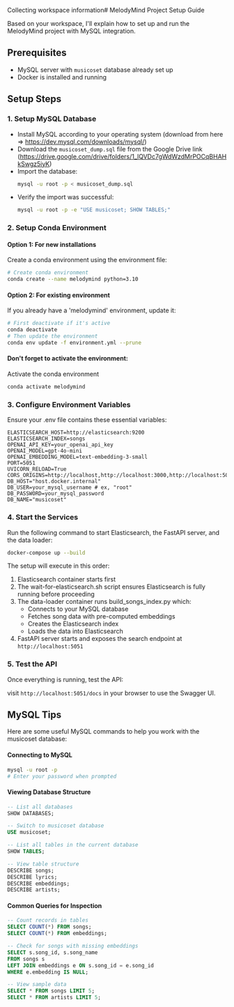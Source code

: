 Collecting workspace information# MelodyMind Project Setup Guide

Based on your workspace, I'll explain how to set up and run the MelodyMind project with MySQL integration.

## Prerequisites

- MySQL server with `musicoset` database already set up
- Docker is installed and running

## Setup Steps

### 1. Setup MySQL Database

- Install MySQL according to your operating system (download from here => https://dev.mysql.com/downloads/mysql/)
- Download the `musicoset_dump.sql` file from the Google Drive link (https://drive.google.com/drive/folders/1_lQVDc7gWdWzdMrPOCqBHAHkSwgz5iyK)
- Import the database:
  ```bash
  mysql -u root -p < musicoset_dump.sql
   ```
- Verify the import was successful:
   ```bash
   mysql -u root -p -e "USE musicoset; SHOW TABLES;"
   ```

### 2. Setup Conda Environment

#### Option 1: For new installations 

Create a conda environment using the environment file:

```bash
# Create conda environment
conda create --name melodymind python=3.10
```

#### Option 2: For existing environment

If you already have a 'melodymind' environment, update it:

```bash
# First deactivate if it's active
conda deactivate
# Then update the environment
conda env update -f environment.yml --prune
```

#### Don't forget to activate the environment:

Activate the conda environment

```bash
conda activate melodymind
```

### 3. Configure Environment Variables

Ensure your .env file contains these essential variables:

```
ELASTICSEARCH_HOST=http://elasticsearch:9200
ELASTICSEARCH_INDEX=songs
OPENAI_API_KEY=your_openai_api_key
OPENAI_MODEL=gpt-4o-mini
OPENAI_EMBEDDING_MODEL=text-embedding-3-small
PORT=5051
UVICORN_RELOAD=True
CORS_ORIGINS=http://localhost,http://localhost:3000,http://localhost:5051
DB_HOST="host.docker.internal"
DB_USER=your_mysql_username # ex, "root"
DB_PASSWORD=your_mysql_password
DB_NAME="musicoset"
```

### 4. Start the Services

Run the following command to start Elasticsearch, the FastAPI server, and the data loader:

```bash
docker-compose up --build
```

The setup will execute in this order:

1. Elasticsearch container starts first
2. The wait-for-elasticsearch.sh script ensures Elasticsearch is fully running before proceeding
3. The data-loader container runs build_songs_index.py which:
   - Connects to your MySQL database
   - Fetches song data with pre-computed embeddings
   - Creates the Elasticsearch index
   - Loads the data into Elasticsearch
4. FastAPI server starts and exposes the search endpoint at `http://localhost:5051`

### 5. Test the API

Once everything is running, test the API:

visit `http://localhost:5051/docs` in your browser to use the Swagger UI.

## MySQL Tips

Here are some useful MySQL commands to help you work with the musicoset database:

#### Connecting to MySQL
```bash
mysql -u root -p
# Enter your password when prompted
```

#### Viewing Database Structure
```sql
-- List all databases
SHOW DATABASES;

-- Switch to musicoset database
USE musicoset;

-- List all tables in the current database
SHOW TABLES;

-- View table structure
DESCRIBE songs;
DESCRIBE lyrics;
DESCRIBE embeddings;
DESCRIBE artists;
```

#### Common Queries for Inspection
```sql
-- Count records in tables
SELECT COUNT(*) FROM songs;
SELECT COUNT(*) FROM embeddings;

-- Check for songs with missing embeddings
SELECT s.song_id, s.song_name 
FROM songs s 
LEFT JOIN embeddings e ON s.song_id = e.song_id 
WHERE e.embedding IS NULL;

-- View sample data
SELECT * FROM songs LIMIT 5;
SELECT * FROM artists LIMIT 5;
```